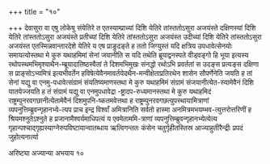 +++
title = "१०"

+++
देवासुरा वा एषु लोकेषु संयेतिरे त एतस्याम्प्राच्यां दिशि येतिरे
तांस्ततोऽसुरा अजयंस्ते दक्षिणस्यां दिशि येतिरे
तांस्ततोऽसुरा अजयंस्ते प्रतीच्यां दिशि येतिरे
तांस्ततोऽसुरा अजयंस्त उदीच्यां दिशि येतिरे
तांस्ततोऽसुरा अजयंस्त एतस्मिन्नवान्तारदेशे येतिरे य एष
प्राङुदङ्ते ह ततो जिग्युस्तं यदि क्षत्रिय उपधावेत्सेनयोः
समायत्योस्तथा मे कुरु यथाहमिमां सेनां जयानीति स
यदि तथेति ब्रूयाद्वनस्पते वीड्वङ्गो हि भूया इत्यस्य
रथोपस्थमभिमृश्याथैन-म्ब्रूयादातिष्ठस्वैतां
ते दिशमभिमुखः संनद्धो रथोऽभि प्रवर्ततां स उदङ्स प्रत्यङ्स दक्षिणा स
प्राङ्सोऽभ्यमित्रं इत्यभीवर्तेन
हविषेत्येवैनमावर्तयेदथैन-मन्वीक्षेताप्रतिरथेन
शासेन सौपर्णेनेति जयति ह तां सेनां यद्यु वा एनमु-पधावेत्संग्रामं
संयतिष्यमाणस्तथा मे कुरु यथाहमिमं संग्रामं
संजयानीत्येत-स्यामेवैनं दिशि यातयेज्जयति ह तं
संग्रामं यद्यु वा एनमुपधावेद्रा -ष्ट्रादप-रुध्यमानस्तथा मे कुरु
यथाहमिदं राष्ट्रम्पुनरवगछानीत्येतामेवैनं
दिशमुपनि-ष्कतमवेत्तथा ह
राष्ट्रम्पुनरवगछत्युपस्थायामित्राणां
व्यपनुत्तिम्ब्रुवन्गृहानभ्ये-त्यप प्राच इन्द्र विश्वाँ
अमित्रानिति सर्वतो हास्मा अनमित्रमभयम्भव-त्युत्तरोत्तरिणीं ह
श्रियमश्नुतेऽश्नुते ह प्रजानामैश्वर्यमाधिपत्यं य एवमेताममि-त्राणां
व्यपनुत्तिम्ब्रुवन्गृहानभ्येत्येत्य
गृहान्पश्चाद्गृह्यस्याग्नेरुपविष्टायान्वातब्धाय
ऋत्विगन्ततः कंसेन चतुर्गृहीतस्तिस्र आज्याहुतीरैन्द्रीः प्रपदं
जुहोत्यनार्त्या 

अरिष्ट्या अज्यान्या अभयाय १०




 

